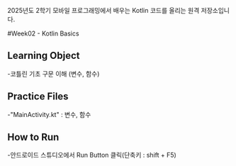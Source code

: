 2025년도 2학기 모바일 프로그래밍에서 배우는 Kotlin 코드를 올리는 원격 저장소입니다.





#Week02 - Kotlin Basics



## Learning Object



-코틀린 기초 구문 이해 (변수, 함수)



## Practice Files

-"MainActivity.kt" : 변수, 함수



## How to Run

-안드로이드 스튜디오에서 Run Button 클릭(단축키 : shift + F5)





